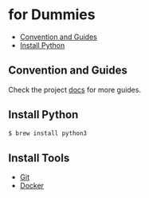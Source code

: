 # for Dummies

- [Convention and Guides](#convention-and-guides)
- [Install Python](#install-python)

## Convention and Guides

Check the project [docs](./convention-and-style.md) for more guides.

## Install Python

```bash
$ brew install python3
```

## Install Tools

- [Git](https://git-scm.com/)
- [Docker](https://docs.docker.com/get-docker/)
